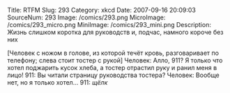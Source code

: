 Title: RTFM 
Slug: 293 
Category: xkcd 
Date: 2007-09-16 20:09:03 
SourceNum: 293 
Image: /comics/293.png 
MicroImage: /comics/293_micro.png 
MiniImage: /comics/293_mini.png 
Description: Жизнь слишком коротка для руководств и, подчас, намного короче без них 

[Человек с ножом в голове, из которой течёт кровь, разговаривает по телефону; слева стоит тостер с рукой]
Человек: Алло, 911? Я только что хотел поджарить кусок хлеба, а тостер отрастил руку и ранил меня в лицо!
911: Вы читали страницу руководства тостера?
Человек: Вообще нет, но я только хотел…
911: *щёлк*